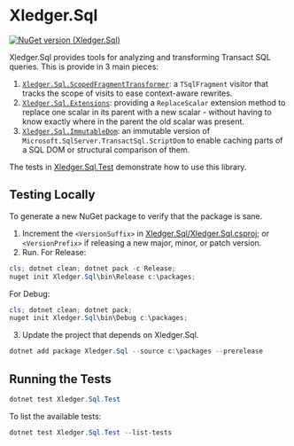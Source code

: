 # Xledger.Sql

[![NuGet version (Xledger.Sql)](https://img.shields.io/nuget/v/Xledger.sql.svg?style=flat-square)](https://www.nuget.org/packages/Xledger.Sql/)

Xledger.Sql provides tools for analyzing and transforming Transact SQL queries. This is provide in 3 main pieces:

1. [`Xledger.Sql.ScopedFragmentTransformer`](./Xledger.Sql/ScopedFragmentTransformer.cs): a `TSqlFragment` visitor that tracks the scope of visits to ease context-aware rewrites.
2. [`Xledger.Sql.Extensions`](./Xledger.Sql/Extensions.cs): providing a `ReplaceScalar` extension method to replace one scalar in its parent with a new scalar - without having to know exactly where in the parent the old scalar was present.
3. [`Xledger.Sql.ImmutableDom`](./Xledger.Sql/ImmutableDom/): an immutable version of `Microsoft.SqlServer.TransactSql.ScriptDom` to enable caching parts of a SQL DOM or structural comparison of them.

The tests in [Xledger.Sql.Test](./Xledger.Sql.Test) demonstrate how to use this library.

## Testing Locally

To generate a new NuGet package to verify that the package is sane.

1. Increment the `<VersionSuffix>` in [Xledger.Sql/Xledger.Sql.csproj](./Xledger.Sql/Xledger.Sql.csproj); or `<VersionPrefix>` if releasing a new major, minor, or patch version.
2. Run.
For Release:
```powershell
cls; dotnet clean; dotnet pack -c Release;
nuget init Xledger.Sql\bin\Release c:\packages;
```
For Debug:
```powershell
cls; dotnet clean; dotnet pack;
nuget init Xledger.Sql\bin\Debug c:\packages;
```
3. Update the project that depends on Xledger.Sql.
```powershell
dotnet add package Xledger.Sql --source c:\packages --prerelease
```

## Running the Tests

```powershell
dotnet test Xledger.Sql.Test
```

To list the available tests:
```powershell
dotnet test Xledger.Sql.Test --list-tests
```
